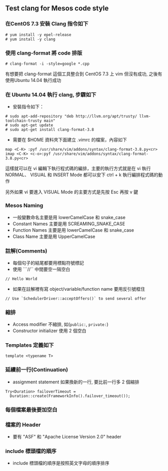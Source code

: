 ## Test clang for Mesos code style

### 在CentOS 7.3 安裝 Clang 指令如下
```
# yum install -y epel-release
# yum install -y clang
```

### 使用 clang-format 將 code 排版
```
# clang-format -i -style=google *.cpp
```

有想要把 clang-format 這個工具整合到 CentOS 7.3 上 vim 但沒有成功, 之後有使用Ubuntu 14.04 執行成功


### 在 Ubuntu 14.04 執行 clang, 步驟如下

* 安裝指令如下：
```
# sudo apt-add-repository "deb http://llvm.org/apt/trusty/ llvm-toolchain-trusty main"
# sudo apt-get update
# sudo apt-get install clang-format-3.8
```

* 需要在 $HOME 資料夾下面建立 .vimrc 的檔案，內容如下
```
map <C-K> :pyf /usr/share/vim/addons/syntax/clang-format-3.8.py<cr>
imap <C-K> <c-o>:pyf /usr/share/vim/addons/syntax/clang-format-3.8.py<cr>
```
這樣就可以在 vi 編輯下執行程式碼的編排，主要的執行方式就是在 vi 執行 NORMAL、 VISUAL 和 INSERT Mode 都可以安下 ctrl + k 執行編排程式碼的動作

另外如果 vi 要進入 VISUAL Mode 的主要方式是先按 Esc 再按 v 鍵


### Mesos Naming
* 一般變數命名主要是用 lowerCamelCase 和 snake_case
* Constant Names 主要是用 SCREAMING_SNAKE_CASE
* Function Names 主要是用 lowerCamelCase 和 snake_case
* Class Name 主要是用 UpperCamelCase

### 註解(Comments)
* 每個句子的結尾都要用標點符號標記
* 使用 ```//`` 中間要空一隔空白
```
// Hello World
```
* 如果在註解裡有寫 object/variable/function name 要用反引號框住
```
// Use `SchedulerDriver::acceptOffers()` to send several offer
```

### 縮排
* Access modifier 不縮排, 如(```public:```, ```private:```)
* Constructor initializer 使用 2 個空白

### Templates 定義如下
```
template <typename T>
```

### 延續前一行(Continuation)
* assignment statement 如果換新的一行, 要比前一行多 2 個縮排
```
Try<Duration> failoverTimeout =
  Duration::create(FrameworkInfo().failover_timeout());
```

### 每個檔案最後要加空白

### 檔案的 Header
* 要有 "ASF" 和 "Apache License Version 2.0" header

### include 標頭檔的順序
* include 標頭檔的順序是按照英文字母的順序排序